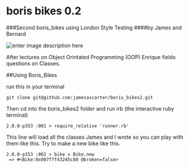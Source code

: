 boris bikes 0.2
============

###Second boris_bikes using London Style Testing
####by James and Bernard

![enter image description here](http://2.bp.blogspot.com/-wEYVd1mNASA/VBibqhSZcrI/AAAAAAAAD2Y/QknHsFAYgtk/s1600/IMG_20140916_143744.jpg)

After lectures on Object Orintated Programming (OOP) Enrique fields questions on Classes.

##Using Boris_Bikes

run this in your terminal

    git clone git@github.com:jamesascarter/boris_bikes2.git

Then cd into the boris_bikes2 folder and run irb (the interactive ruby terminal)

    2.0.0-p353 :001 > require_relative 'runner.rb'

 This line will load all the classes James and I wrote so you can play with them like this. Try to make a new bike like this.

    2.0.0-p353 :002 > bike = Bike.new
     => #<Bike:0x007fff43245c80 @broken=false>
